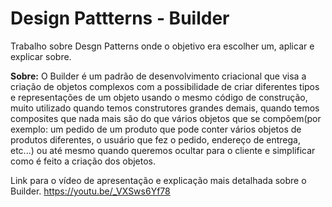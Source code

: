 # <b> Design Pattterns - Builder </b>
Trabalho sobre Desgn Patterns onde o objetivo era escolher um, aplicar e explicar sobre.

<b>Sobre:</b> O Builder é um padrão de desenvolvimento criacional que visa a criação de objetos complexos com a possibilidade de criar
diferentes tipos e representações de um objeto usando o mesmo código de construção, muito utilizado quando temos construtores grandes demais, quando temos composites
que nada mais são do que vários objetos que se compõem(por exemplo: um pedido de um produto que pode conter vários objetos de produtos diferentes, o usuário que fez o 
pedido, endereço de entrega, etc...) ou até mesmo quando queremos ocultar para o cliente e simplificar como é feito a criação dos objetos.

Link para o vídeo de apresentação e explicação mais detalhada sobre o Builder.
https://youtu.be/_VXSws6Yf78
